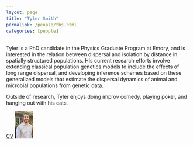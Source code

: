 ```yaml
---
layout: page
title: "Tyler Smith"
permalink: /people/tbs.html
categories: [people]
---
```


Tyler is a PhD candidate in the Physics Graduate Program at Emory, and is interested in the relation between dispersal and isolation by distance in spatially structured populations.  His current research efforts involve extending classical population genetics models to include the effects of long range dispersal, and developing inference schemes based on these generalized models that estimate the dispersal dynamics of animal and microbial populations from genetic data.  

Outside of research, Tyler enjoys doing improv comedy, playing poker, and hanging out with his cats.

[CV](/people/cv_tbs.pdf)
<img src="/images/TylerS.jpg" alt="TylerS" width="50"/>
